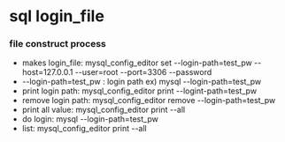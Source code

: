 # sql login_file

### file construct process

- makes login_file: mysql_config_editor set --login-path=test_pw --host=127.0.0.1 --user=root --port=3306 --password
- --login-path=test_pw : login path ex) mysql --login-path=test_pw
- print login path: mysql_config_editor print --logint-path=test_pw
- remove login path: mysql_config_editor remove --login-path=test_pw
- print all value: mysql_config_editor print --all
- do login: mysql --login-path=test_pw
- list: mysql_config_editor print --all